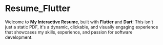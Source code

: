 # Resume_Flutter
Welcome to **My Interactive Resume**, built with **Flutter** and **Dart**! This isn't just a static PDF, it's a dynamic, clickable, and visually engaging experience that showcases my skills, experience, and passion for software development.
